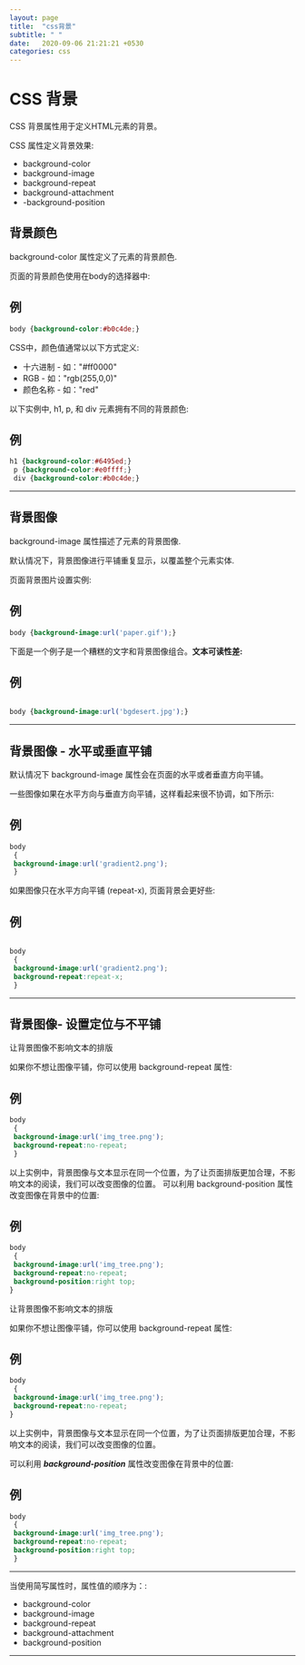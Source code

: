 ```yaml
---
layout: page
title:  "css背景"
subtitle: " "
date:   2020-09-06 21:21:21 +0530
categories: css
---
```


# CSS 背景



CSS 背景属性用于定义HTML元素的背景。

CSS 属性定义背景效果:

- background-color
- background-image
- background-repeat
- background-attachment
- -background-position

## 背景颜色

background-color 属性定义了元素的背景颜色.

页面的背景颜色使用在body的选择器中:

## 例

```css
body {background-color:#b0c4de;}
```




CSS中，颜色值通常以以下方式定义:

- 十六进制 - 如："#ff0000"
- RGB - 如："rgb(255,0,0)"
- 颜色名称 - 如："red"

以下实例中, h1, p, 和 div 元素拥有不同的背景颜色:

## 例
```css
h1 {background-color:#6495ed;}
 p {background-color:#e0ffff;}
 div {background-color:#b0c4de;}
```





-----

## 背景图像

background-image 属性描述了元素的背景图像.

默认情况下，背景图像进行平铺重复显示，以覆盖整个元素实体.

页面背景图片设置实例:

## 例

```css
body {background-image:url('paper.gif');}
```


下面是一个例子是一个糟糕的文字和背景图像组合。**文本可读性差:**

## 例

```css

body {background-image:url('bgdesert.jpg');}

```

---

## 背景图像 - 水平或垂直平铺

默认情况下 background-image 属性会在页面的水平或者垂直方向平铺。

一些图像如果在水平方向与垂直方向平铺，这样看起来很不协调，如下所示: 

## 例

```css
body
 {
 background-image:url('gradient2.png');
 }
```







如果图像只在水平方向平铺 (repeat-x), 页面背景会更好些:

## 例

```css

body
 {
 background-image:url('gradient2.png');
 background-repeat:repeat-x;
 }

```




------

## 背景图像- 设置定位与不平铺

让背景图像不影响文本的排版

如果你不想让图像平铺，你可以使用 background-repeat 属性:

## 例

```css
body
 {
 background-image:url('img_tree.png');
 background-repeat:no-repeat;
 }
```

以上实例中，背景图像与文本显示在同一个位置，为了让页面排版更加合理，不影响文本的阅读，我们可以改变图像的位置。
可以利用 background-position 属性改变图像在背景中的位置:

## 例

```css
body
 {
 background-image:url('img_tree.png');
 background-repeat:no-repeat;
 background-position:right top;
}
```



 让背景图像不影响文本的排版

如果你不想让图像平铺，你可以使用 background-repeat 属性:

## 例

```css
body
 {
 background-image:url('img_tree.png');
 background-repeat:no-repeat;
}
```



以上实例中，背景图像与文本显示在同一个位置，为了让页面排版更加合理，不影响文本的阅读，我们可以改变图像的位置。

可以利用 ***background-position*** 属性改变图像在背景中的位置:

## 例

```css
body
 {
 background-image:url('img_tree.png');
 background-repeat:no-repeat;
 background-position:right top;
 }
```



---

当使用简写属性时，属性值的顺序为：:

- background-color
- background-image
- background-repeat
- background-attachment
- background-position
---
